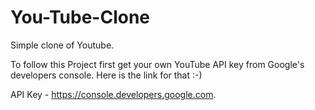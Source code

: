 # You-Tube-Clone
Simple clone of Youtube. 

To follow this Project first get your own YouTube API key from Google's developers console.
Here is the link for that :-)

API Key -  https://console.developers.google.com.
